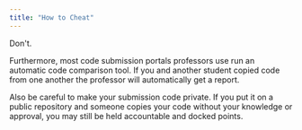 ```yaml
---
title: "How to Cheat"
---
```


Don't.

Furthermore, most code submission portals professors use run an automatic code comparison tool. If you and another student copied code from one another the professor will automatically get a report.

Also be careful to make your submission code private. If you put it on a public repository and someone copies your code without your knowledge or approval, you may still be held accountable and docked points.